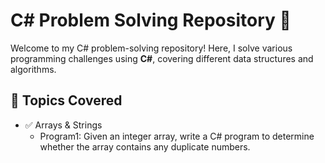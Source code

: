 # C# Problem Solving Repository 🚀

Welcome to my C# problem-solving repository! Here, I solve various programming challenges using **C#**, covering different data structures and algorithms.

## 📌 Topics Covered
- ✅ Arrays & Strings
    - Program1: Given an integer array, write a C# program to determine whether the array contains any duplicate numbers.
<!-- 
- ✅ Sorting & Searching
- ✅ Recursion & Backtracking
- ✅ Data Structures (Stack, Queue, LinkedList, etc.)
- ✅ Dynamic Programming
- ✅ Graph & Tree Algorithms
- ✅ OOP & System Design
-->
